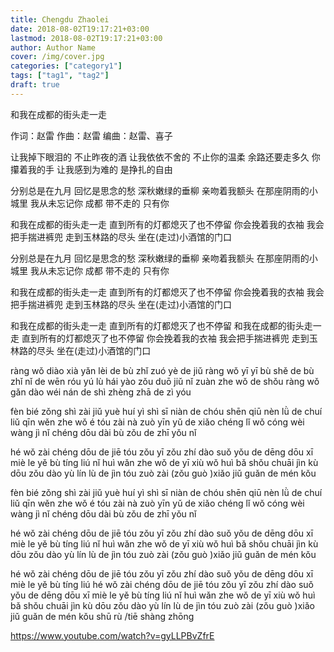 ```yaml
---
title: Chengdu Zhaolei
date: 2018-08-02T19:17:21+03:00
lastmod: 2018-08-02T19:17:21+03:00
author: Author Name
cover: /img/cover.jpg
categories: ["category1"]
tags: ["tag1", "tag2"]
draft: true
---
```


和我在成都的街头走一走

<!--more-->

作词：赵雷
作曲：赵雷
编曲：赵雷、喜子

让我掉下眼泪的 不止昨夜的酒
让我依依不舍的 不止你的温柔
余路还要走多久 你攥着我的手
让我感到为难的 是挣扎的自由

分别总是在九月 回忆是思念的愁
深秋嫩绿的垂柳 亲吻着我额头
在那座阴雨的小城里 我从未忘记你
成都 带不走的 只有你

和我在成都的街头走一走
直到所有的灯都熄灭了也不停留
你会挽着我的衣袖 我会把手揣进裤兜
走到玉林路的尽头 坐在(走过)小酒馆的门口

分别总是在九月 回忆是思念的愁
深秋嫩绿的垂柳 亲吻着我额头
在那座阴雨的小城里 我从未忘记你
成都 带不走的 只有你

和我在成都的街头走一走
直到所有的灯都熄灭了也不停留
你会挽着我的衣袖 我会把手揣进裤兜
走到玉林路的尽头 坐在(走过)小酒馆的门口

和我在成都的街头走一走
直到所有的灯都熄灭了也不停留
和我在成都的街头走一走
直到所有的灯都熄灭了也不停留
你会挽着我的衣袖 我会把手揣进裤兜
走到玉林路的尽头 坐在(走过)小酒馆的门口


ràng wǒ diào xià yǎn lèi de  bù zhǐ zuó yè de jiǔ 
ràng wǒ yī yī bù shě de  bù zhǐ nǐ de wēn róu 
yú lù hái yào zǒu duō jiǔ  nǐ zuàn zhe wǒ de shǒu 
ràng wǒ gǎn dào wéi nán de  shì zhèng zhā de zì yóu 

fèn bié zǒng shì zài jiǔ yuè  huí yì shì sī niàn de chóu 
shēn qiū nèn lǜ de chuí liǔ  qīn wěn zhe wǒ é tóu 
zài nà zuò yīn yǔ de xiǎo chéng lǐ  wǒ cóng wèi wàng jì nǐ 
chéng dōu  dài bù zǒu de  zhī yǒu nǐ 

hé wǒ zài chéng dōu de jiē tóu zǒu yī zǒu 
zhí dào suǒ yǒu de dēng dōu xī miè le yě bù tíng liú 
nǐ huì wǎn zhe wǒ de yī xiù  wǒ huì bǎ shǒu chuāi jìn kù dōu 
zǒu dào yù lín lù de jìn tóu  zuò zài (zǒu guò )xiǎo jiǔ guǎn de mén kǒu 

fèn bié zǒng shì zài jiǔ yuè  huí yì shì sī niàn de chóu 
shēn qiū nèn lǜ de chuí liǔ  qīn wěn zhe wǒ é tóu 
zài nà zuò yīn yǔ de xiǎo chéng lǐ  wǒ cóng wèi wàng jì nǐ 
chéng dōu  dài bù zǒu de  zhī yǒu nǐ 

hé wǒ zài chéng dōu de jiē tóu zǒu yī zǒu 
zhí dào suǒ yǒu de dēng dōu xī miè le yě bù tíng liú 
nǐ huì wǎn zhe wǒ de yī xiù  wǒ huì bǎ shǒu chuāi jìn kù dōu 
zǒu dào yù lín lù de jìn tóu  zuò zài (zǒu guò )xiǎo jiǔ guǎn de mén kǒu 

hé wǒ zài chéng dōu de jiē tóu zǒu yī zǒu 
zhí dào suǒ yǒu de dēng dōu xī miè le yě bù tíng liú 
hé wǒ zài chéng dōu de jiē tóu zǒu yī zǒu 
zhí dào suǒ yǒu de dēng dōu xī miè le yě bù tíng liú 
nǐ huì wǎn zhe wǒ de yī xiù  wǒ huì bǎ shǒu chuāi jìn kù dōu 
zǒu dào yù lín lù de jìn tóu  zuò zài (zǒu guò )xiǎo jiǔ guǎn de mén kǒu shū rù /tiē shàng zhōng 

https://www.youtube.com/watch?v=gyLLPBvZfrE